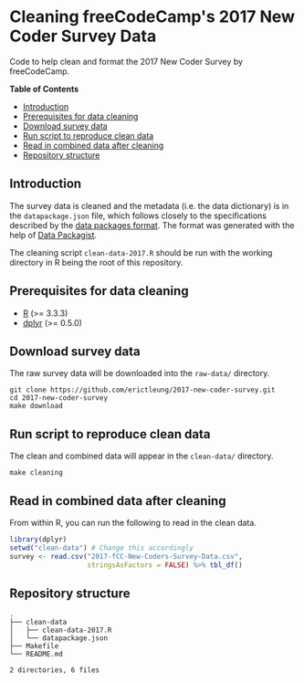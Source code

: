 # Cleaning freeCodeCamp's 2017 New Coder Survey Data

Code to help clean and format the 2017 New Coder Survey by freeCodeCamp.

**Table of Contents**

- [Introduction](#introduction)
- [Prerequisites for data cleaning](#prerequisites-for-data-cleaning)
- [Download survey data](#download-survey-data)
- [Run script to reproduce clean data](#run-script-to-reproduce-clean-data)
- [Read in combined data after cleaning](#read-in-combined-data-after-cleaning)
- [Repository structure](#repository-structure)

## Introduction

The survey data is cleaned and the metadata (i.e. the data dictionary) is in
the `datapackage.json` file, which follows closely to the specifications
described by the [data packages format][datapkg]. The format was generated with
the help of [Data Packagist][packagist].

The cleaning script `clean-data-2017.R` should be run with the working
directory in R being the root of this repository.

[datapkg]: http://specs.frictionlessdata.io/simple-data-format/
[packagist]: http://datapackagist.openknowledge.io/

## Prerequisites for data cleaning

- [R][r] (>= 3.3.3)
- [dplyr][dplyr] (>= 0.5.0)

[r]: https://www.r-project.org/
[dplyr]: https://cran.r-project.org/package=dplyr

## Download survey data

The raw survey data will be downloaded into the `raw-data/` directory.

```
git clone https://github.com/erictleung/2017-new-coder-survey.git
cd 2017-new-coder-survey
make download
```

## Run script to reproduce clean data

The clean and combined data will appear in the `clean-data/` directory.

```
make cleaning
```

## Read in combined data after cleaning

From within R, you can run the following to read in the clean data.

```r
library(dplyr)
setwd("clean-data") # Change this accordingly
survey <- read.csv("2017-fCC-New-Coders-Survey-Data.csv",
                   stringsAsFactors = FALSE) %>% tbl_df()
```

## Repository structure

```
.
├── clean-data
│   ├── clean-data-2017.R
│   └── datapackage.json
├── Makefile
└── README.md

2 directories, 6 files
```

